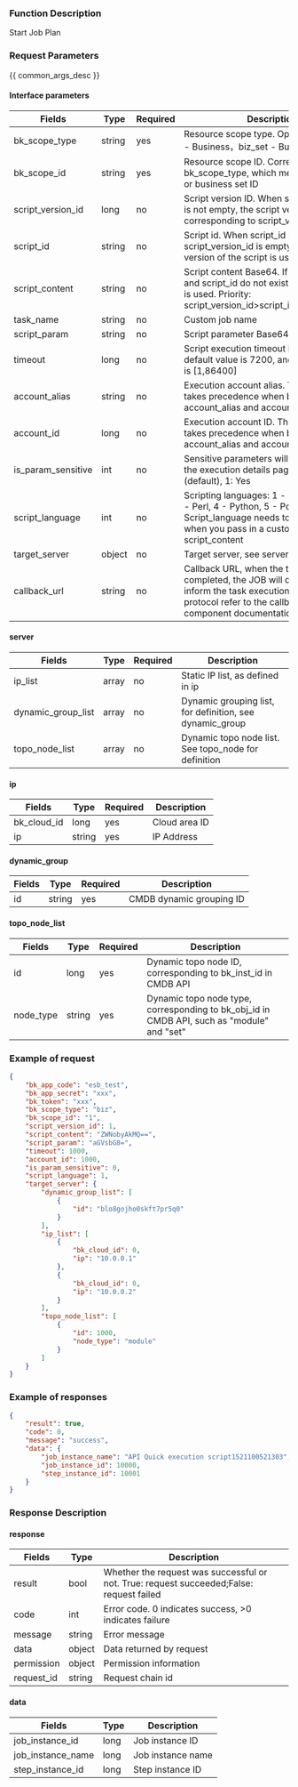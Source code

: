 ### Function Description

Start Job Plan

### Request Parameters

{{ common_args_desc }}

#### Interface parameters

| Fields  |  Type  | Required | Description |
|---------------|------------|--------|------------|
| bk_scope_type | string | yes  | Resource scope type. Optional values: biz - Business，biz_set - Business Set |
| bk_scope_id | string | yes | Resource scope ID. Corresponds to bk_scope_type, which means business ID or business set ID |
| script_version_id |  long       |  no   | Script version ID. When script_version_id is not empty, the script version corresponding to script_version_id is used|
| script_id | string | no |Script id. When script_id is passed in and script_version_id is empty, the online version of the script is used|
| script_content | string | no |Script content Base64. If script_version_id and script_id do not exist, script_content is used. Priority: script_version_id>script_id>script_content|
| task_name      |   string    |  no   | Custom job name|
| script_param   |   string    |  no   | Script parameter Base64 encoding.|
| timeout |  long       |  no   | Script execution timeout in seconds. The default value is 7200, and the value range is [1,86400]|
| account_alias |  string    |  no       | Execution account alias.  The account_id takes precedence when both account_alias and account_id exist. |
| account_id | long | no |Execution account ID. The account_id takes precedence when both account_alias and account_id exist. |
| is_param_sensitive |  int   |  no   | Sensitive parameters will be hidden on the execution details page, 0: No (default), 1: Yes|
| script_language |  int       |  no |Scripting languages: 1 - shell, 2 - bat, 3 - Perl, 4 - Python, 5 - PowerShell. Script_language needs to be specified when you pass in a custom script using script_content|
| target_server    |  object | no   | Target server, see server definition|
| callback_url |  string   |  no       | Callback URL, when the task execution is completed, the JOB will call this URL to inform the task execution result. Callback protocol refer to the callback_protocol component documentation|

#### server
| Fields             | Type  | Required | Description                         |
| ------------------ | ----- | -------- | ----------------------------------- |
| ip_list            |  array | no       | Static IP list, as defined in ip              |
| dynamic_group_list | array | no       | Dynamic grouping list, for definition, see dynamic_group   |
| topo_node_list     |  array | no       | Dynamic topo node list. See topo_node for definition|

#### ip

| Fields |  Type  | Required | Description |
|-----------|------------|--------|------------|
| bk_cloud_id |  long    | yes  | Cloud area ID |
| ip          |  string | yes  | IP Address |

#### dynamic_group

| Fields | Type   | Required | Description    |
| ------ | ------ | -------- | -------------- |
| id     |  string | yes      | CMDB dynamic grouping ID|

#### topo_node_list

| Fields |  Type  | Required | Description |
|-----------|------------|--------|------------|
| id               |  long   |  yes  |Dynamic topo node ID, corresponding to bk_inst_id in CMDB API|
| node_type        |  string | yes |Dynamic topo node type, corresponding to bk_obj_id in CMDB API, such as "module" and "set"|

### Example of request

```json
{
    "bk_app_code": "esb_test",
    "bk_app_secret": "xxx",
    "bk_token": "xxx",
    "bk_scope_type": "biz",
    "bk_scope_id": "1",
    "script_version_id": 1,
    "script_content": "ZWNobyAkMQ==",
    "script_param": "aGVsbG8=",
    "timeout": 1000,
    "account_id": 1000,
    "is_param_sensitive": 0,
    "script_language": 1,
    "target_server": {
        "dynamic_group_list": [
            {
                "id": "blo8gojho0skft7pr5q0"
            }
        ],
        "ip_list": [
            {
                "bk_cloud_id": 0,
                "ip": "10.0.0.1"
            },
            {
                "bk_cloud_id": 0,
                "ip": "10.0.0.2"
            }
        ],
        "topo_node_list": [
            {
                "id": 1000,
                "node_type": "module"
            }
        ]
    }
}
```

### Example of responses

```json
{
    "result": true,
    "code": 0,
    "message": "success",
    "data": {
        "job_instance_name": "API Quick execution script1521100521303",
        "job_instance_id": 10000,
        "step_instance_id": 10001
    }
}
```

### Response Description

#### response
| Fields | Type  | Description |
|-----------|-----------|-----------|
| result       |  bool   | Whether the request was successful or not. True: request succeeded;False: request failed|
| code         |  int    | Error code. 0 indicates success, >0 indicates failure|
| message      |  string |Error message|
| data         |  object |Data returned by request|
| permission   |  object |Permission information|
| request_id   |  string |Request chain id|

#### data

| Fields | Type  | Description |
|-----------|-----------|-----------|
| job_instance_id     |  long      | Job instance ID|
| job_instance_name   |  long      | Job instance name|
| step_instance_id    |  long      | Step instance ID|
